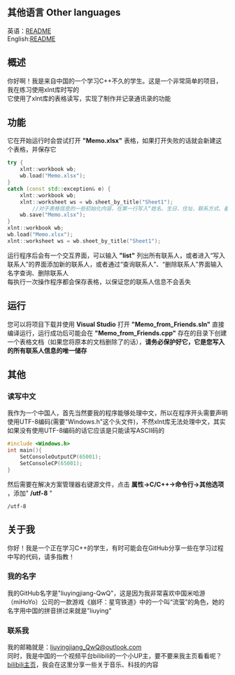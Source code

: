 ## 其他语言 Other languages
英语：[README](README.md)  
English:[README](README.md)
## 概述
你好啊！我是来自中国的一个学习C++不久的学生。这是一个非常简单的项目，我在练习使用xlnt库时写的  
它使用了xlnt库的表格读写，实现了制作并记录通讯录的功能  
## 功能
它在开始运行时会尝试打开 **"Memo.xlsx"** 表格，如果打开失败的话就会新建这个表格，并保存它
```cpp
try {
	xlnt::workbook wb;
	wb.load("Memo.xlsx");
}
catch (const std::exception& e) {
	xlnt::workbook wb;
	xlnt::worksheet ws = wb.sheet_by_title("Sheet1");
        //对于表格信息的一些初始化内容，在第一行写入“姓名、生日、住址、联系方式、备注”等内容
	wb.save("Memo.xlsx");
}
xlnt::workbook wb;
wb.load("Memo.xlsx");
xlnt::worksheet ws = wb.sheet_by_title("Sheet1");
```
运行程序后会有一个交互界面，可以输入 **"list"** 列出所有联系人，或者进入“写入联系人”的界面添加新的联系人，或者通过“查询联系人”、“删除联系人”界面输入名字查询、删除联系人  
每执行一次操作程序都会保存表格，以保证您的联系人信息不会丢失
## 运行
您可以将项目下载并使用 **Visual Studio** 打开 **"Memo_from_Friends.sln"** 直接编译运行，运行成功后可能会在 **"Memo_from_Friends.cpp"** 存在的目录下创建一个表格文档（如果您将原本的文档删除了的话），**请务必保护好它，它是您写入的所有联系人信息的唯一储存**
## 其他
### 读写中文
我作为一个中国人，首先当然要我的程序能够处理中文，所以在程序开头需要声明使用UTF-8编码(需要"Windows.h"这个头文件)，不然xlnt库无法处理中文，其实如果没有使用UTF-8编码的话它应该是只能读写ASCII码的
```cpp
#include <Windows.h>
int main(){
    SetConsoleOutputCP(65001);
    SetConsoleCP(65001);
}
```
然后需要在解决方案管理器右键源文件，点击 **属性→C/C++→命令行→其他选项** ，添加" **/utf-8** "
```
/utf-8
```
## 关于我
你好！我是一个正在学习C++的学生，有时可能会在GitHub分享一些在学习过程中写的代码，请多指教！  
### 我的名字
我的GitHub名字是"liuyingjiang-QwQ"，这是因为我非常喜欢中国米哈游（miHoYo）公司的一款游戏《崩坏：星穹铁道》中的一个叫“流萤”的角色，她的名字用中国的拼音拼过来就是"liuying"
### 联系我
我的邮箱就是：liuyingjiang_QwQ@outlook.com  
同时，我是中国的一个视频平台bilibili的一个小UP主，要不要来我主页看看呢？[bilibili主页](https://space.bilibili.com/3546591566760474)，我会在这里分享一些关于音乐、科技的内容
